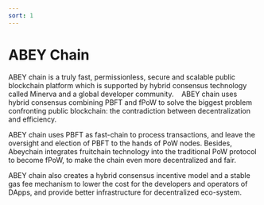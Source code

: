 ```yaml
---
sort: 1
---
```


# ABEY Chain

ABEY chain is a truly fast, permissionless, secure and scalable public blockchain platform 
which is supported by hybrid consensus technology called Minerva and a global developer community. 
 
ABEY chain uses hybrid consensus combining PBFT and fPoW to solve the biggest problem confronting public blockchain: 
the contradiction between decentralization and efficiency. 

ABEY chain uses PBFT as fast-chain to process transactions, and leave the oversight and election of PBFT to the hands of PoW nodes. 
Besides, Abeychain integrates fruitchain technology into the traditional PoW protocol to become fPoW, 
to make the chain even more decentralized and fair. 
 
ABEY chain also creates a hybrid consensus incentive model and a stable gas fee mechanism to lower the cost for the developers 
and operators of DApps, and provide better infrastructure for decentralized eco-system. 

